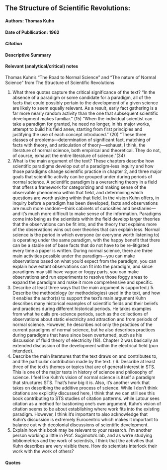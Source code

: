 ## The Structure of Scientific Revolutions: 

#### Authors: Thomas Kuhn
#### Date of Publlication: 1962

#### *Citation*


#### Descriptive Summary


#### Relevant (analytical/critical) notes

Thomas Kuhn’s “The Road to Normal Science” and “The nature of Normal Science” from The Structure of Scientific Revolutions
1.    What three quotes capture the critical significance of the text?
“In the absence of a paradigm or some candidate for a paradigm, all of the facts that could possibly pertain to the development of a given science are likely to seem equally relevant. As a result, early fact gathering is a far more nearly random activity than the one that subsequent scientific development makes familiar.” (15)
“When the individual scientist can take a paradigm for granted, he need no longer, in his major works, attempt to build his field anew, starting from first principles and justifying the use of each concept introduced.” (20)
“These three classes of problems—determination of significant fact, matching of facts with theory, and articulation of theory—exhaust, I think, the literature of normal science, both empirical and theoretical. They do not, of course, exhaust the entire literature of science.”(34)
2.    What is the main argument of the text?
These chapters describe how scientific paradigms develop out of a paradigm-less inquiry and how those paradigms change scientific practice in chapter 2, and three major goals that scientific activity can be grouped under during periods of normal science. A scientific paradigm is a overarching theory in a field that offers a framework for categorizing and making sense of the observable phenomena within that field, and determining which questions are worth asking within that field. In the vision Kuhn offers, in inquiry before a paradigm has been developed, facts and observations are much more random—think cabinets of curiosities and bestiaries—and it’s much more difficult to make sense of the information. Paradigms come into being as the scientists within the field develop larger theories that the observations can be fit into, and the theory that explains more of the observations wins out over theories that can explain less. Normal science is the period in which everyone (or everyone worth listening to) is operating under the same paradigm, with the happy benefit that there can be a stable set of base facts that do not have to be re-litigated every time a paper is written. During normal science, there are three main activities possible under the paradigm—you can make observations based on what you’d expect from the paradigm, you can explain how extant observations can fit into the paradigm, and since paradigms may still have vague or foggy parts, you can make observations and run experiments to resolve those foggy areas to expand the paradigm and make it more comprehensive and specific.
3.    Describe at least three ways that the main argument is supported./ 5. Describe the methodology (or methodologies) used in the text, and how it enables the author(s) to support the text’s main argument
Kuhn describes many historical examples of scientific fields and their beliefs and practices during different historical periods. He takes examples from what he calls pre-science periods, such as the collections of observations about static electricity and attraction and from periods of normal science. However, he describes not only the practices of the current paradigms of normal science, but he also describes practices during paradigms that have since been overturned, such as his discussion of fluid theory of electricity (18). Chapter 2 was basically an extended discussion of the development within the electrical field (pun intended).
4.    Describe the main literatures that the text draws on and contributes to, and the particular contribution made by the text. / 6. Describe at least three of the text’s themes or topics that are of general interest in STS.
This is one of the major texts in history of science and philosophy of science. I feel like Kuhn’s vision of normal science is itself a paradigm that structures STS. That’s how big it is. Also, it’s another work that takes on describing the additive process of science. While I don’t think citations are explicitly discussed here, I think that we can still see this book contributing to STS studies of citation patterms. while Latour sees citation as a method for bastioning one’s own argument, Kuhn’s vision of citation seems to be about establishing where work fits into the existing paradigm. However, I think it’s important to also acknowledge that Kuhn’s discussion is extremely Eurocentric which makes it important to balance out with decolonial discussions of scientific development.
7.    Explain how this book may be relevant to your research.
I’m another person working a little in Prof. Sugimoto’s lab, and as we’re studying bibliometrics and the work of scientists, I think that the activities that Kuhn describes are very visible there. How do scientists interlock their work with the work of others?  

#### Quotes


